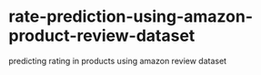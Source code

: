 # rate-prediction-using-amazon-product-review-dataset
predicting rating in products using amazon review dataset
